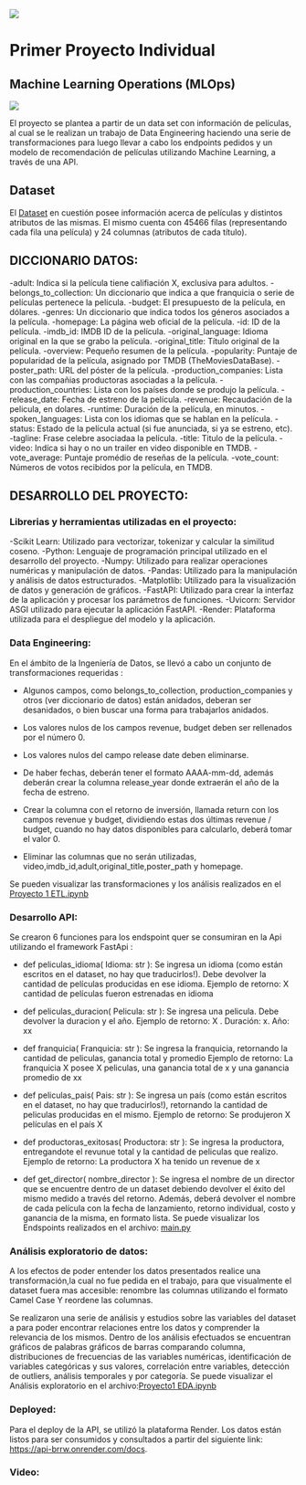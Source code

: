 ![](https://blog.soyhenry.com/content/images/2021/05/PRESENTACION-3.jpg)
# Primer Proyecto Individual
## Machine Learning Operations (MLOps)
![](https://www.go4it.solutions/sites/default/files/2021-06/05.01.%20Qu%C3%A9%20es%20el%20Machine%20Learning.jpg)

El proyecto se plantea a partir de un data set con información de películas, al cual se le realizan un trabajo de Data Engineering haciendo una serie de transformaciones para luego llevar a cabo  los endpoints pedidos y un modelo de recomendación de películas utilizando Machine Learning, a través de una API.

## Dataset

El [Dataset](https://github.com/maga86/Proyecto-Individual/blob/main/movies_dataset.xlsx) en cuestión posee información acerca de películas y distintos atributos de las mismas. El mismo cuenta con 45466 filas (representando cada fila una película) y 24 columnas (atributos de cada título).

## DICCIONARIO DATOS:

-adult: Indica si la película tiene califiación X, exclusiva para adultos.
-belongs_to_collection: Un diccionario que indica a que franquicia o serie de películas pertenece la película.
-budget: El presupuesto de la película, en dólares.
-genres: Un diccionario que indica todos los géneros asociados a la película.
-homepage: La página web oficial de la película.
-id: ID de la película.
-imdb_id: IMDB ID de la película.
-original_language: Idioma original en la que se grabo la película.
-original_title: Título original de la película.
-overview: Pequeño resumen de la película.
-popularity: Puntaje de popularidad de la película, asignado por TMDB (TheMoviesDataBase).
-poster_path: URL del póster de la película.
-production_companies: Lista con las compañias productoras asociadas a la película.
-production_countries: Lista con los países donde se produjo la película.
-release_date: Fecha de estreno de la película.
-revenue: Recaudación de la pelicula, en dolares.
-runtime: Duración de la película, en minutos.
-spoken_languages: Lista con los idiomas que se hablan en la película.
-status: Estado de la película actual (si fue anunciada, si ya se estreno, etc).
-tagline: Frase celebre asociadaa la película.
-title: Titulo de la película.
-video: Indíca si hay o no un trailer en video disponible en TMDB.
-vote_average: Puntaje promédio de reseñas de la película.
-vote_count: Números de votos recibidos por la película, en TMDB.

## DESARROLLO DEL PROYECTO:

### Librerias y herramientas utilizadas en el proyecto:

-Scikit Learn: Utilizado para vectorizar, tokenizar y calcular la similitud coseno.
-Python: Lenguaje de programación principal utilizado en el desarrollo del proyecto.
-Numpy: Utilizado para realizar operaciones numéricas y manipulación de datos.
-Pandas: Utilizado para la manipulación y análisis de datos estructurados.
-Matplotlib: Utilizado para la visualización de datos y generación de gráficos.
-FastAPI: Utilizado para crear la interfaz de la aplicación y procesar los parámetros de funciones.
-Uvicorn: Servidor ASGI utilizado para ejecutar la aplicación FastAPI.
-Render: Plataforma utilizada para el despliegue del modelo y la aplicación.

### Data Engineering:

En el ámbito de la Ingeniería de Datos, se llevó a cabo un conjunto de transformaciones requeridas :

- Algunos campos, como belongs_to_collection, production_companies y otros (ver diccionario de datos) están anidados, deberan ser desanidados, o bien buscar una forma para trabajarlos anidados.

- Los valores nulos de los campos revenue, budget deben ser rellenados por el número 0.

- Los valores nulos del campo release date deben eliminarse.

- De haber fechas, deberán tener el formato AAAA-mm-dd, además deberán crear la columna release_year donde extraerán el año de la fecha de estreno.

- Crear la columna con el retorno de inversión, llamada return con los campos revenue y budget, dividiendo estas dos últimas revenue / budget, cuando no hay datos disponibles para calcularlo, deberá tomar el valor 0.

- Eliminar las columnas que no serán utilizadas, video,imdb_id,adult,original_title,poster_path y homepage.

Se pueden visualizar las transformaciones y los análisis realizados en el [Proyecto 1 ETL.ipynb](https://github.com/maga86/Proyecto-Individual/blob/main/Proyecto_1_ETL.ipynb)

### Desarrollo API:
Se crearon 6 funciones para los endspoint quer se consumiran en la Api utilizando el framework FastApi :

- def peliculas_idioma( Idioma: str ): Se ingresa un idioma (como están escritos en el dataset, no hay que traducirlos!). Debe devolver la cantidad de películas producidas en ese idioma.
                    Ejemplo de retorno: X cantidad de películas fueron estrenadas en idioma

- def peliculas_duracion( Pelicula: str ): Se ingresa una pelicula. Debe devolver la duracion y el año.
                    Ejemplo de retorno: X . Duración: x. Año: xx

- def franquicia( Franquicia: str ): Se ingresa la franquicia, retornando la cantidad de peliculas, ganancia total y promedio
                    Ejemplo de retorno: La franquicia X posee X peliculas, una ganancia total de x y una ganancia promedio de xx

- def peliculas_pais( Pais: str ): Se ingresa un país (como están escritos en el dataset, no hay que traducirlos!), retornando la cantidad de peliculas producidas en el mismo.
                    Ejemplo de retorno: Se produjeron X películas en el país X

- def productoras_exitosas( Productora: str ): Se ingresa la productora, entregandote el revunue total y la cantidad de peliculas que realizo.
                    Ejemplo de retorno: La productora X ha tenido un revenue de x

 - def get_director( nombre_director ): Se ingresa el nombre de un director que se encuentre dentro de un dataset debiendo devolver el éxito del mismo medido a través del retorno. Además, deberá devolver el nombre de cada película con la fecha de lanzamiento, retorno individual, costo y ganancia de la misma, en formato lista.
   Se puede visualizar los Endspoints realizados en el archivo: [main.py](https://github.com/maga86/Proyecto-Individual/blob/main/main.py)

 
### Análisis exploratorio de datos:

A los efectos de poder entender los datos presentados realice una transformación,la cual no fue pedida en el trabajo, para que visualmente el dataset fuera mas accesible: renombre las columnas utilizando  el formato Camel Case Y reordene las columnas.

Se realizaron una serie de análisis y estudios sobre las variables del dataset a para  poder encontrar relaciones entre los datos y comprender la relevancia de los mismos. Dentro de los análisis efectuados se encuentran gráficos de palabras gráficos de barras comparando columna, distribuciones de frecuencias de las variables numéricas, identificación de variables categóricas y sus valores, correlación entre variables, detección de outliers, análisis temporales y por categoría.
Se puede visualizar el Análisis exploratorio en el archivo:[Proyecto1 EDA.ipynb](https://github.com/maga86/Proyecto-Individual/blob/main/Proyecto1_EDA.ipynb)


### Deployed:

Para el deploy de la API, se utilizó la plataforma Render. Los datos están listos para ser consumidos y consultados a partir del siguiente link: https://api-brrw.onrender.com/docs.

### Video:
